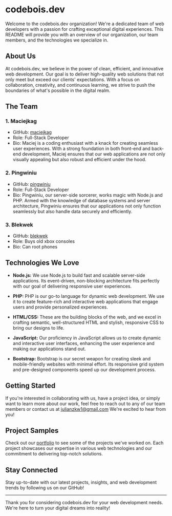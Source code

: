 # codebois.dev

Welcome to the codebois.dev organization! We're a dedicated team of web developers with a passion for crafting exceptional digital experiences. This README will provide you with an overview of our organization, our team members, and the technologies we specialize in.

## About Us

At codebois.dev, we believe in the power of clean, efficient, and innovative web development. Our goal is to deliver high-quality web solutions that not only meet but exceed our clients' expectations. With a focus on collaboration, creativity, and continuous learning, we strive to push the boundaries of what's possible in the digital realm.

## The Team

### 1. Maciejkag

- GitHub: [maciejkag](https://github.com/maciejkag)
- Role: Full-Stack Developer
- Bio: Maciej is a coding enthusiast with a knack for creating seamless user experiences. With a strong foundation in both front-end and back-end development, Maciej ensures that our web applications are not only visually appealing but also robust and efficient under the hood.

### 2. Pingwiniu

- GitHub: [pingwiniu](https://github.com/pingwiniu)
- Role: Full-Stack Developer
- Bio: Pingwiniu, our server-side sorcerer, works magic with Node.js and PHP. Armed with the knowledge of database systems and server architecture, Pingwiniu ensures that our applications not only function seamlessly but also handle data securely and efficiently.

### 3. Blekwek

- GitHub: [blekwek](https://github.com/blekwek)
- Role: Buys old xbox consoles
- Bio: Can root phones

## Technologies We Love

- **Node.js:** We use Node.js to build fast and scalable server-side applications. Its event-driven, non-blocking architecture fits perfectly with our goal of delivering responsive user experiences.

- **PHP:** PHP is our go-to language for dynamic web development. We use it to create feature-rich and interactive web applications that engage users and provide personalized experiences.

- **HTML/CSS:** These are the building blocks of the web, and we excel in crafting semantic, well-structured HTML and stylish, responsive CSS to bring our designs to life.

- **JavaScript:** Our proficiency in JavaScript allows us to create dynamic and interactive user interfaces, enhancing the user experience and making our applications stand out.

- **Bootstrap:** Bootstrap is our secret weapon for creating sleek and mobile-friendly websites with minimal effort. Its responsive grid system and pre-designed components speed up our development process.

## Getting Started

If you're interested in collaborating with us, have a project idea, or simply want to learn more about our work, feel free to reach out to any of our team members or contact us at julianzkw1@gmail.com We're excited to hear from you!

## Project Samples

Check out our [portfolio](https://codebois.dev/) to see some of the projects we've worked on. Each project showcases our expertise in various web technologies and our commitment to delivering top-notch solutions.

## Stay Connected

Stay up-to-date with our latest projects, insights, and web development trends by following us on our GitHub!

---

Thank you for considering codebois.dev for your web development needs. We're here to turn your digital dreams into reality!